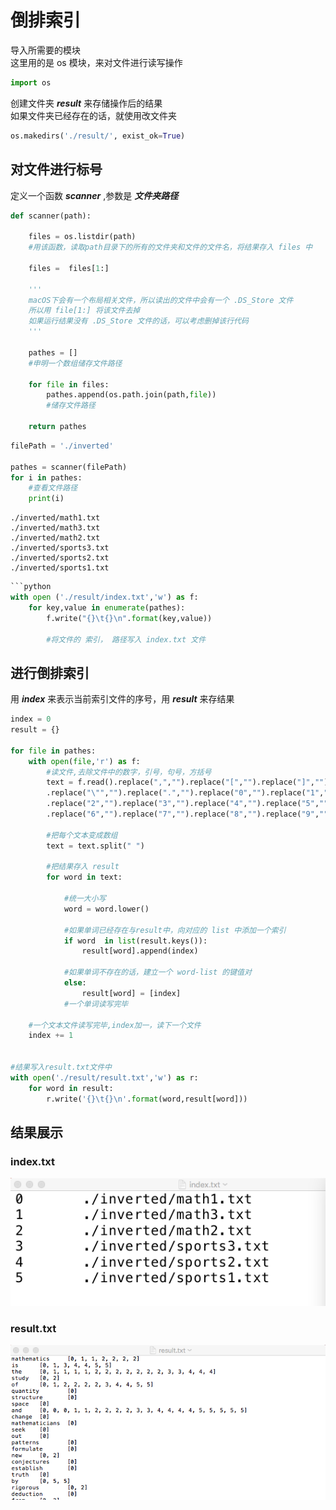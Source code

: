 
# 倒排索引

导入所需要的模块<br>
这里用的是 os 模块，来对文件进行读写操作


```python
import os
```

创建文件夹 ***result*** 来存储操作后的结果<br>
如果文件夹已经存在的话，就使用改文件夹


```python
os.makedirs('./result/', exist_ok=True)
```

## 对文件进行标号
定义一个函数 ***scanner*** ,参数是 ***文件夹路径***<br>


```python
def scanner(path):

    files = os.listdir(path)
    #用该函数，读取path目录下的所有的文件夹和文件的文件名，将结果存入 files 中

    files =  files[1:]

    '''
    macOS下会有一个布局相关文件，所以读出的文件中会有一个 .DS_Store 文件
    所以用 file[1:] 将该文件去掉
    如果运行结果没有 .DS_Store 文件的话，可以考虑删掉该行代码
    '''

    pathes = []
    #申明一个数组储存文件路径

    for file in files:
        pathes.append(os.path.join(path,file))
        #储存文件路径

    return pathes
```


```python
filePath = './inverted'

pathes = scanner(filePath)
for i in pathes:
    #查看文件路径
    print(i)
```

    ./inverted/math1.txt
    ./inverted/math3.txt
    ./inverted/math2.txt
    ./inverted/sports3.txt
    ./inverted/sports2.txt
    ./inverted/sports1.txt


```python
​```python
with open ('./result/index.txt','w') as f:
    for key,value in enumerate(pathes):
        f.write("{}\t{}\n".format(key,value))

        #将文件的 索引， 路径写入 index.txt 文件
```

## 进行倒排索引
用 ***index*** 来表示当前索引文件的序号，用 ***result*** 来存结果


```python
index = 0
result = {}

for file in pathes:
    with open(file,'r') as f:
        #读文件,去除文件中的数字，引号，句号，方括号
        text = f.read().replace(",","").replace("[","").replace("]","")\
        .replace("\"","").replace(".","").replace("0","").replace("1","")\
        .replace("2","").replace("3","").replace("4","").replace("5","")\
        .replace("6","").replace("7","").replace("8","").replace("9","")

        #把每个文本变成数组
        text = text.split(" ")

        #把结果存入 result
        for word in text:

            #统一大小写
            word = word.lower()

            #如果单词已经存在与result中，向对应的 list 中添加一个索引
            if word  in list(result.keys()):
                result[word].append(index)

            #如果单词不存在的话，建立一个 word-list 的键值对
            else:
                result[word] = [index]
            #一个单词读写完毕

    #一个文本文件读写完毕,index加一，读下一个文件
    index += 1


#结果写入result.txt文件中
with open('./result/result.txt','w') as r:
    for word in result:
        r.write('{}\t{}\n'.format(word,result[word]))
```

## 结果展示
<div>
<h3>index.txt</h3>
<img src="./index.png">
</div>
<div>
<h3>result.txt</h3>
<img src="./result.png">
</div>
